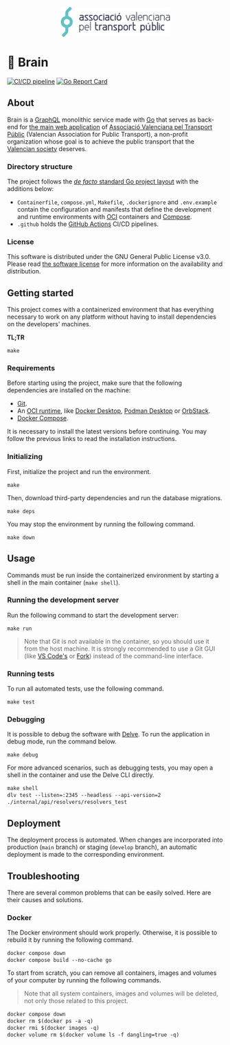 <p align="center">
    <a href="https://avptp.org">
        <picture>
            <source media="(prefers-color-scheme: dark)" srcset="https://raw.githubusercontent.com/avptp/face/develop/src/images/imagotype_white.svg">
            <img alt="AVPTP logo" src="https://raw.githubusercontent.com/avptp/face/develop/src/images/imagotype.svg" height="70px">
        </picture>
    </a>
</p>

# 🧠 Brain

[![CI/CD pipeline](https://github.com/avptp/brain/actions/workflows/main.yml/badge.svg?branch=main)](https://github.com/avptp/brain/actions/workflows/main.yml)
[![Go Report Card](https://goreportcard.com/badge/github.com/avptp/brain)](https://goreportcard.com/report/github.com/avptp/brain)

## About

Brain is a [GraphQL](https://graphql.org) monolithic service made with [Go](https://go.dev) that serves as back-end for [the main web application](https://github.com/avptp/face) of [Associació Valenciana pel Transport Públic](https://avptp.org) (Valencian Association for Public Transport), a non-profit organization whose goal is to achieve the public transport that the [Valencian society](https://en.wikipedia.org/wiki/Valencian_Community) deserves.

### Directory structure

The project follows the [_de facto_ standard Go project layout](https://github.com/golang-standards/project-layout) with the additions below:

- `Containerfile`, `compose.yml`, `Makefile`, `.dockerignore` and `.env.example` contain the configuration and manifests that define the development and runtime environments with [OCI](https://opencontainers.org) containers and [Compose](https://docs.docker.com/compose).
- `.github` holds the [GitHub Actions](https://github.com/features/actions) CI/CD pipelines.

### License

This software is distributed under the GNU General Public License v3.0. Please read [the software license](license.md) for more information on the availability and distribution.

## Getting started

This project comes with a containerized environment that has everything necessary to work on any platform without having to install dependencies on the developers' machines.

**TL;TR**

```Shell
make
```

### Requirements

Before starting using the project, make sure that the following dependencies are installed on the machine:

- [Git](https://git-scm.com).
- An [OCI runtime](https://opencontainers.org), like [Docker Desktop](https://www.docker.com/products/docker-desktop/), [Podman Desktop](https://podman.io) or [OrbStack](https://orbstack.dev).
- [Docker Compose](https://docs.docker.com/compose/install/).

It is necessary to install the latest versions before continuing. You may follow the previous links to read the installation instructions.

### Initializing

First, initialize the project and run the environment.

```Shell
make
```

Then, download third-party dependencies and run the database migrations.

```Shell
make deps
```

You may stop the environment by running the following command.

```Shell
make down
```

## Usage

Commands must be run inside the containerized environment by starting a shell in the main container (`make shell`).

### Running the development server

Run the following command to start the development server:

```Shell
make run
```

> Note that Git is not available in the container, so you should use it from the host machine. It is strongly recommended to use a Git GUI (like [VS Code's](https://code.visualstudio.com/docs/editor/versioncontrol) or [Fork](https://git-fork.com)) instead of the command-line interface.

### Running tests

To run all automated tests, use the following command.

```Shell
make test
```

### Debugging

It is possible to debug the software with [Delve](https://github.com/go-delve/delve). To run the application in debug mode, run the command below.

```Shell
make debug
```

For more advanced scenarios, such as debugging tests, you may open a shell in the container and use the Delve CLI directly.

```Shell
make shell
dlv test --listen=:2345 --headless --api-version=2 ./internal/api/resolvers/resolvers_test
```

## Deployment

The deployment process is automated. When changes are incorporated into production (`main` branch) or staging (`develop` branch), an automatic deployment is made to the corresponding environment.

## Troubleshooting

There are several common problems that can be easily solved. Here are their causes and solutions.

### Docker

The Docker environment should work properly. Otherwise, it is possible to rebuild it by running the following command.

```Shell
docker compose down
docker compose build --no-cache go
```

To start from scratch, you can remove all containers, images and volumes of your computer by running the following commands.

> Note that all system containers, images and volumes will be deleted, not only those related to this project.

```Shell
docker compose down
docker rm $(docker ps -a -q)
docker rmi $(docker images -q)
docker volume rm $(docker volume ls -f dangling=true -q)
```

